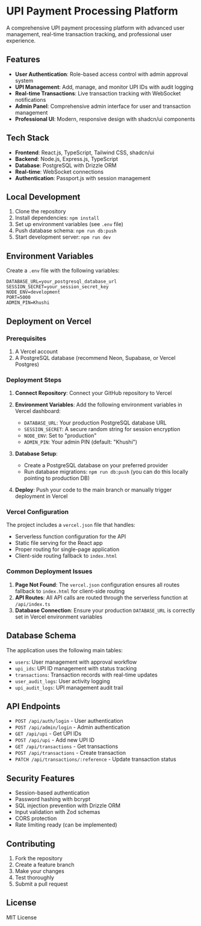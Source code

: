 # UPI Payment Processing Platform

A comprehensive UPI payment processing platform with advanced user management, real-time transaction tracking, and professional user experience.

## Features

- **User Authentication**: Role-based access control with admin approval system
- **UPI Management**: Add, manage, and monitor UPI IDs with audit logging
- **Real-time Transactions**: Live transaction tracking with WebSocket notifications
- **Admin Panel**: Comprehensive admin interface for user and transaction management
- **Professional UI**: Modern, responsive design with shadcn/ui components

## Tech Stack

- **Frontend**: React.js, TypeScript, Tailwind CSS, shadcn/ui
- **Backend**: Node.js, Express.js, TypeScript
- **Database**: PostgreSQL with Drizzle ORM
- **Real-time**: WebSocket connections
- **Authentication**: Passport.js with session management

## Local Development

1. Clone the repository
2. Install dependencies: `npm install`
3. Set up environment variables (see `.env` file)
4. Push database schema: `npm run db:push`
5. Start development server: `npm run dev`

## Environment Variables

Create a `.env` file with the following variables:

```env
DATABASE_URL=your_postgresql_database_url
SESSION_SECRET=your_session_secret_key
NODE_ENV=development
PORT=5000
ADMIN_PIN=Khushi
```

## Deployment on Vercel

### Prerequisites

1. A Vercel account
2. A PostgreSQL database (recommend Neon, Supabase, or Vercel Postgres)

### Deployment Steps

1. **Connect Repository**: Connect your GitHub repository to Vercel

2. **Environment Variables**: Add the following environment variables in Vercel dashboard:
   - `DATABASE_URL`: Your production PostgreSQL database URL
   - `SESSION_SECRET`: A secure random string for session encryption
   - `NODE_ENV`: Set to "production"
   - `ADMIN_PIN`: Your admin PIN (default: "Khushi")

3. **Database Setup**: 
   - Create a PostgreSQL database on your preferred provider
   - Run database migrations: `npm run db:push` (you can do this locally pointing to production DB)

4. **Deploy**: Push your code to the main branch or manually trigger deployment in Vercel

### Vercel Configuration

The project includes a `vercel.json` file that handles:
- Serverless function configuration for the API
- Static file serving for the React app
- Proper routing for single-page application
- Client-side routing fallback to `index.html`

### Common Deployment Issues

1. **Page Not Found**: The `vercel.json` configuration ensures all routes fallback to `index.html` for client-side routing
2. **API Routes**: All API calls are routed through the serverless function at `/api/index.ts`
3. **Database Connection**: Ensure your production `DATABASE_URL` is correctly set in Vercel environment variables

## Database Schema

The application uses the following main tables:
- `users`: User management with approval workflow
- `upi_ids`: UPI ID management with status tracking
- `transactions`: Transaction records with real-time updates
- `user_audit_logs`: User activity logging
- `upi_audit_logs`: UPI management audit trail

## API Endpoints

- `POST /api/auth/login` - User authentication
- `POST /api/admin/login` - Admin authentication
- `GET /api/upi` - Get UPI IDs
- `POST /api/upi` - Add new UPI ID
- `GET /api/transactions` - Get transactions
- `POST /api/transactions` - Create transaction
- `PATCH /api/transactions/:reference` - Update transaction status

## Security Features

- Session-based authentication
- Password hashing with bcrypt
- SQL injection prevention with Drizzle ORM
- Input validation with Zod schemas
- CORS protection
- Rate limiting ready (can be implemented)

## Contributing

1. Fork the repository
2. Create a feature branch
3. Make your changes
4. Test thoroughly
5. Submit a pull request

## License

MIT License